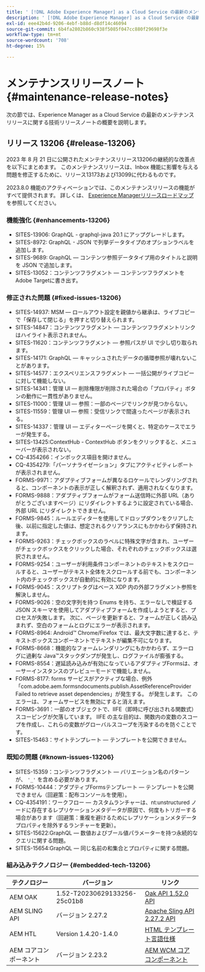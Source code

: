```yaml
---
title: ' [!DNL Adobe Experience Manager] as a Cloud Service の最新のメンテナンスリリースノート'
description: ' [!DNL Adobe Experience Manager] as a Cloud Service の最新のメンテナンスリリースノート'
exl-id: eee42b4d-9206-4ebf-b88d-d8df14c46094
source-git-commit: 6b4fa2802b860c938f5085f047cc880f29698f3e
workflow-type: tm+mt
source-wordcount: '708'
ht-degree: 15%

---
```


# メンテナンスリリースノート {#maintenance-release-notes}

次の節では、Experience Manager as a Cloud Service の最新のメンテナンスリリースに関する技術リリースノートの概要を説明します。

## リリース 13206 {#release-13206}

2023 年 8 月 21 日に公開されたメンテナンスリリース13206の継続的な改善点を以下にまとめます。 このメンテナンスリリースは、Inbox 機能に影響を与える問題を修正するために、リリース13173および13099に代わるものです。

2023.8.0 機能のアクティベーションでは、このメンテナンスリリースの機能がすべて提供されます。 詳しくは、 [Experience Managerリリースロードマップ](https://experienceleague.adobe.com/docs/experience-manager-release-information/aem-release-updates/update-releases-roadmap.html?lang=ja) を参照してください。

### 機能強化 {#enhancements-13206}

- SITES-13906: GraphQL - graphql-java 20.1 にアップグレードします。
- SITES-8972: GraphQL - JSON で列挙データタイプのオプションラベルを追加します。
- SITES-9689: GraphQL — コンテンツ参照データタイプ用のタイトルと説明を JSON で追加します。
- SITES-13052：コンテンツフラグメント — コンテンツフラグメントをAdobe Targetに書き出す。

### 修正された問題 {#fixed-issues-13206}

- SITES-14937: MSM — ロールアウト設定を親値から継承は、ライブコピーで「保存して閉じる」を押すと切り替えられます。
- SITES-14847：コンテンツフラグメント — コンテンツフラグメントリンクはハイライト表示されません。
- SITES-11620：コンテンツフラグメント — 参照パスが UI で少し切り取られます。
- SITES-14171: GraphQL — キャッシュされたデータの循環参照が壊れないことがあります。
- SITES-14577：エクスペリエンスフラグメント — 一括公開がライブコピーに対して機能しない。
- SITES-14341：管理 UI — 削除権限が削除された場合の「プロパティ」ボタンの動作に一貫性がありません。
- SITES-11000：管理 UI — 参照：一部のページでリンクが見つからない。
- SITES-11559：管理 UI — 参照：受信リンクで間違ったページが表示される。
- SITES-14337：管理 UI — エディターページを開くと、特定のケースでエラーが発生する。
- SITES-13425:ContextHub - ContextHub ボタンをクリックすると、メニューバーが表示されない。
- CQ-4354266：インボックス項目を開けません。
- CQ-4354279:「パーソナライゼーション」タブにアクティビティレポートが表示されません。
- FORMS-9971：アダプティブフォームが異なるロケールでレンダリングされると、コンポーネントの表示が正しく解釈されず、適用されなくなります。
- FORMS-9888：アダプティブフォームがフォーム送信時に外部 URL（ありがとうございますページ）にリダイレクトするように設定されている場合、外部 URL にリダイレクトできません。
- FORMS-9845：ルールエディターを使用してドロップダウンをクリアした後、以前に指定した値は、想定されるクリアランスにもかかわらず保持されます。
- FORMS-9263：チェックボックスのラベルに特殊文字が含まれ、ユーザーがチェックボックスをクリックした場合、それぞれのチェックボックスは選択されません。
- FORMS-9254：ユーザーが利用条件コンポーネントのテキストをスクロールすると、ユーザーがテキスト全体をスクロールする前でも、コンポーネント内のチェックボックスが自動的に有効になります。
- FORMS-9045：スクリプトタグはベース XDP 内の外部フラグメント参照を解決しません。
- FORMS-9026：空の文字列を持つ Enums を持ち、エラーなしで検証する JSON スキーマを使用してアダプティブフォームを作成しようとすると、プロセスが失敗します。 次に、ページを更新すると、フォームが正しく読み込まれず、空白のフォームとログにエラーが表示されます。
- FORMS-8964: Android™ Chrome/Firefox では、最大文字数に達すると、テキストボックスコンポーネントでテキストが編集不可になります。
- FORMS-8668：機能的なフォームレンダリングにもかかわらず、エラーログに過剰な Java™スタックダンプが発生し、ログファイルが膨張する。
- FORMS-8554：遅延読み込みが有効になっているアダプティブFormsは、オーサーインスタンスのプレビューモードで機能しません。
- FORMS-8177: forms サービスがアクティブな場合、例外「com.adobe.aem.formsndocuments.publish.AssetReferenceProvider Failed to retrieve asset dependencies」が発生する。 が発生します。 このエラーは、フォームサービスを無効にすると消えます。
- FORMS-3691：一部のオブジェクトで、IIFE（即時に呼び出される関数式）スコーピングが欠落しています。 IIFE の主な目的は、関数内の変数のスコープを作成し、これらの変数がグローバルスコープを汚染するのを防ぐことです。
- SITES-15463：サイトテンプレート — テンプレートを公開できません。

### 既知の問題 {#known-issues-13206}

- SITES-15359：コンテンツフラグメント — バリエーション名のパターンが、 ```'_'``` を含める必要があります。
- FORMS-10444：アダプティブFormsテンプレート — テンプレートを公開できません（回避策：配布コンソールを使用）。
- CQ-4354191：ワークフロー — カスタムランチャーは、nt:unstructured ノードに存在するレプリケーションメタデータが原因で、何度もトリガーする場合があります（回避策：重複を避けるためにレプリケーションメタデータプロパティを除外するランチャーを更新）。
- SITES-15622:GraphQL — 数値およびブール値パラメーターを持つ永続的なクエリに関する問題。
- SITES-15654:GraphQL — 同じ名前の和集合とプロパティに関する問題。

### 組み込みテクノロジー {#embedded-tech-13206}

| テクノロジー | バージョン | リンク |
|---|---|---|
| AEM OAK | 1.52-T20230629133256-25c01b8 | [Oak API 1.52.0 API](https://www.javadoc.io/doc/org.apache.jackrabbit/oak-api/1.52.0/index.html) |
| AEM SLING API | バージョン 2.27.2 | [Apache Sling API 2.27.2 API](https://www.javadoc.io/doc/org.apache.sling/org.apache.sling.api/latest/index.html) |
| AEM HTL | Version 1.4.20-1.4.0 | [HTML テンプレート言語仕様](https://github.com/adobe/htl-spec) |
| AEM コアコンポーネント | バージョン 2.23.2 | [AEM WCM コアコンポーネント](https://github.com/adobe/aem-core-wcm-components) |
